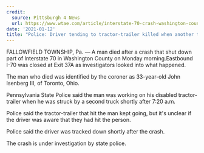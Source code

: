 ```yaml
---
credit:
  source: Pittsburgh 4 News
  url: https://www.wtae.com/article/interstate-70-crash-washington-county/35177305
date: '2021-01-12'
title: "Police: Driver tending to tractor-trailer killed when another tractor-trailer hits him on I-70"
---
```

FALLOWFIELD TOWNSHIP, Pa. —
A man died after a crash that shut down part of Interstate 70 in Washington County on Monday morning.Eastbound I-70 was closed at Exit 37A as investigators looked into what happened.

The man who died was identified by the coroner as 33-year-old John Isenberg III, of Toronto, Ohio.

Pennsylvania State Police said the man was working on his disabled tractor-trailer when he was struck by a second truck shortly after 7:20 a.m.

Police said the tractor-trailer that hit the man kept going, but it's unclear if the driver was aware that they had hit the person.

Police said the driver was tracked down shortly after the crash.

The crash is under investigation by state police.

